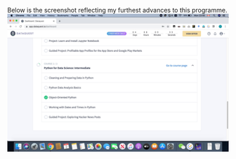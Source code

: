 Below is the screenshot reflecting my furthest advances to this programme.
![](https://github.com/ophwsjtu18/ohw19f/blob/master/student/yonghao-liu/HW.jpg)
